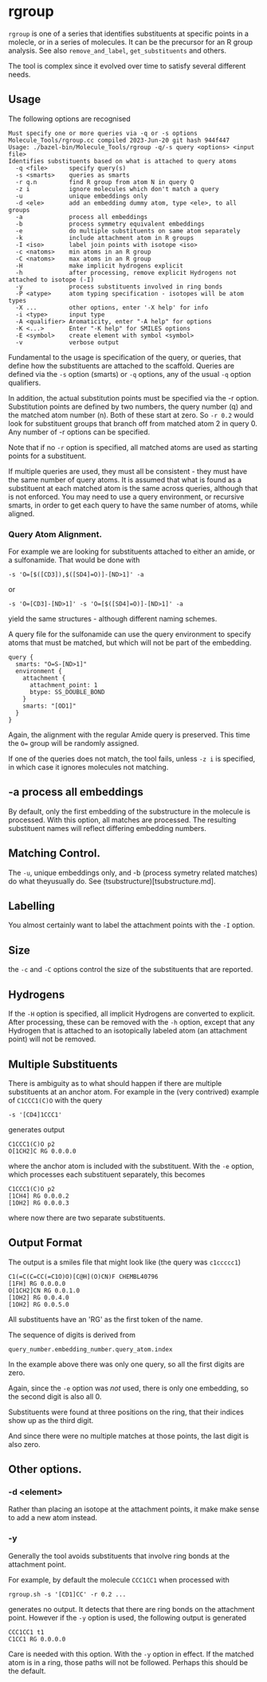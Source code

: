 # rgroup

`rgroup` is one of a series that identifies substituents at specific points
in a molecle, or in a series of molecules. It can be the precursor for an R group
analysis. See also `remove_and_label`, `get_substituents` and others.

The tool is complex since it evolved over time to satisfy several different needs.

## Usage
The following options are recognised
```
Must specify one or more queries via -q or -s options
Molecule_Tools/rgroup.cc compiled 2023-Jun-20 git hash 944f447
Usage: ./bazel-bin/Molecule_Tools/rgroup -q/-s query <options> <input file>
Identifies substituents based on what is attached to query atoms
  -q <file>      specify query(s)
  -s <smarts>    queries as smarts
  -r q.n         find R group from atom N in query Q
  -z i           ignore molecules which don't match a query
  -u             unique embeddings only
  -d <ele>       add an embedding dummy atom, type <ele>, to all groups
  -a             process all embeddings
  -b             process symmetry equivalent embeddings
  -e             do multiple substituents on same atom separately
  -k             include attachment atom in R groups
  -I <iso>       label join points with isotope <iso>
  -c <natoms>    min atoms in an R group
  -C <natoms>    max atoms in an R group
  -H             make implicit hydrogens explicit
  -h             after processing, remove explicit Hydrogens not attached to isotope (-I)
  -y             process substituents involved in ring bonds
  -P <atype>     atom typing specification - isotopes will be atom types
  -X ...         other options, enter '-X help' for info
  -i <type>      input type
  -A <qualifier> Aromaticity, enter "-A help" for options
  -K <...>       Enter "-K help" for SMILES options
  -E <symbol>    create element with symbol <symbol>
  -v             verbose output
```

Fundamental to the usage is specification of the query, or queries, that define how the
substituents are attached to the scaffold. Queries are defined via the `-s` option (smarts)
or `-q` options, any of the usual `-q` option qualifiers.

In addition, the actual substitution points must be specified via the -r option. Substitution
points are defined by two numbers, the query number (q) and the matched atom number (n). Both
of these start at zero. So `-r 0.2` would look for substituent groups that branch off from
matched atom 2 in query 0. Any number of -r options can be specified.

Note that if no `-r` option is specified, all matched atoms are used as starting
points for a substituent.

If multiple queries are used, they must all be consistent - they must have the
same number of query atoms. It is assumed that what is found as a substituent
at each matched atom is the same across queries, although that is not enforced.
You may need to use a query environment, or recursive smarts, in order to get
each query to have the same number of atoms, while aligned.

### Query Atom Alignment.
For example we are looking for substituents attached to either an amide, or a sulfonamide.
That would be done with
```
-s 'O=[$([CD3]),$([SD4]=O)]-[ND>1]' -a
```
or
```
-s 'O=[CD3]-[ND>1]' -s 'O=[$([SD4]=O)]-[ND>1]' -a
```
yield the same structures - although different naming schemes.

A query file for the sulfonamide can use the query environment to specify atoms
that must be matched, but which will not be part of the embedding.
```
query {
  smarts: "O=S-[ND>1]"
  environment {
    attachment {
      attachment_point: 1
      btype: SS_DOUBLE_BOND
    }
    smarts: "[OD1]"
  }
}
```
Again, the alignment with the regular Amide query is preserved. This time the `O=`
group will be randomly assigned.

If one of the queries does not match, the tool fails, unless `-z i` is specified,
in which case it ignores molecules not matching.

## -a process all embeddings
By default, only the first embedding of the substructure in the molecule is processed.
With this option, all matches are processed. The resulting substituent names will reflect
differing embedding numbers.

## Matching Control.
The `-u`, unique embeddings only, and -b (process symetry related matches) do what
theyusually do. See (tsubstructure)[tsubstructure.md].

## Labelling
You almost certainly want to label the attachment points with the `-I` option.

## Size
the `-c` and `-C` options control the size of the substituents that are reported.

## Hydrogens
If the `-H` option is specified, all implicit Hydrogens are converted to explicit. After
processing, these can be removed with the `-h` option, except that any Hydrogen that is
attached to an isotopically labeled atom (an attachment point) will not be removed.


## Multiple Substituents
There is ambiguity as to what should happen if there are multiple substituents
at an anchor atom. For example in the (very contrived) example of `C1CCC1(C)O`
with the query
```
-s '[CD4]1CCC1'
```
generates output
```
C1CCC1(C)O p2
O[1CH2]C RG 0.0.0.0
```
where the anchor atom is included with the substituent. With the `-e` option,
which processes each substituent separately, this becomes
```
C1CCC1(C)O p2
[1CH4] RG 0.0.0.2
[1OH2] RG 0.0.0.3
```
where now there are two separate substituents.

## Output Format
The output is a smiles file that might look like (the query was `c1ccccc1`)
```
C1(=C(C=CC(=C1O)O)[C@H](O)CN)F CHEMBL40796
[1FH] RG 0.0.0.0
O[1CH2]CN RG 0.0.1.0
[1OH2] RG 0.0.4.0
[1OH2] RG 0.0.5.0
```
All substituents have an 'RG' as the first token of the name.

The sequence of digits is derived from
```
query_number.embedding_number.query_atom.index
```
In the example above there was only one query, so all the first digits are zero.

Again, since the `-e` option was *not* used, there is only one embedding, so 
the second digit is also all 0.

Substituents were found at three positions on the ring, that their indices show
up as the third digit.

And since there were no multiple matches at those points, the last digit is
also zero.

## Other options.
### -d \<element\>
Rather than placing an isotope at the attachment points, it make make sense to
add a new atom instead.

### -y
Generally the tool avoids substituents that involve ring bonds at the
attachment point.

For example, by default the molecule `CCC1CC1` when processed with
```
rgroup.sh -s '[CD1]CC' -r 0.2 ...
```
generates no output. It detects that there are ring bonds on the attachment
point. However if the `-y` option is used, the following output is generated
```
CCC1CC1 t1
C1CC1 RG 0.0.0.0
```
Care is needed with this option. With the `-y` option in effect. If the matched
atom is in a ring, those paths will not be followed. Perhaps this should
be the default.

